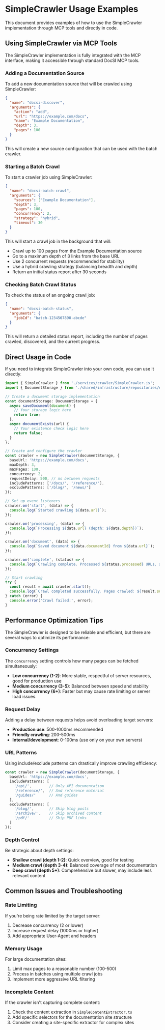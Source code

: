 # SimpleCrawler Usage Examples

This document provides examples of how to use the SimpleCrawler implementation through MCP tools and directly in code.

## Using SimpleCrawler via MCP Tools

The SimpleCrawler implementation is fully integrated with the MCP interface, making it accessible through standard DocSI MCP tools.

### Adding a Documentation Source

To add a new documentation source that will be crawled using SimpleCrawler:

```json
{
  "name": "docsi-discover",
  "arguments": {
    "action": "add",
    "url": "https://example.com/docs",
    "name": "Example Documentation",
    "depth": 3,
    "pages": 100
  }
}
```

This will create a new source configuration that can be used with the batch crawler.

### Starting a Batch Crawl

To start a crawler job using SimpleCrawler:

```json
{
  "name": "docsi-batch-crawl",
  "arguments": {
    "sources": ["Example Documentation"],
    "depth": 3,
    "pages": 100,
    "concurrency": 2,
    "strategy": "hybrid",
    "timeout": 30
  }
}
```

This will start a crawl job in the background that will:
- Crawl up to 100 pages from the Example Documentation source
- Go to a maximum depth of 3 links from the base URL
- Use 2 concurrent requests (recommended for stability)
- Use a hybrid crawling strategy (balancing breadth and depth)
- Return an initial status report after 30 seconds

### Checking Batch Crawl Status

To check the status of an ongoing crawl job:

```json
{
  "name": "docsi-batch-status",
  "arguments": {
    "jobId": "batch-1234567890-abcde"
  }
}
```

This will return a detailed status report, including the number of pages crawled, discovered, and the current progress.

## Direct Usage in Code

If you need to integrate SimpleCrawler into your own code, you can use it directly:

```typescript
import { SimpleCrawler } from './services/crawler/SimpleCrawler.js';
import { DocumentStorage } from './shared/infrastructure/repositories/document/DocumentStorage.js';

// Create a document storage implementation
const documentStorage: DocumentStorage = {
  async saveDocument(document) {
    // Your storage logic here
    return true;
  },
  async documentExists(url) {
    // Your existence check logic here
    return false;
  }
};

// Create and configure the crawler
const crawler = new SimpleCrawler(documentStorage, {
  baseUrl: 'https://example.com/docs',
  maxDepth: 3,
  maxPages: 100,
  concurrency: 2,
  requestDelay: 500, // ms between requests
  includePatterns: ['/docs/', '/reference/'],
  excludePatterns: ['/blog/', '/news/']
});

// Set up event listeners
crawler.on('start', (data) => {
  console.log(`Started crawling ${data.url}`);
});

crawler.on('processing', (data) => {
  console.log(`Processing ${data.url} (depth: ${data.depth})`);
});

crawler.on('document', (data) => {
  console.log(`Saved document ${data.documentId} from ${data.url}`);
});

crawler.on('complete', (status) => {
  console.log(`Crawling complete. Processed ${status.processed} URLs, saved ${status.succeeded} documents`);
});

// Start crawling
try {
  const result = await crawler.start();
  console.log(`Crawl completed successfully. Pages crawled: ${result.succeeded}`);
} catch (error) {
  console.error('Crawl failed:', error);
}
```

## Performance Optimization Tips

The SimpleCrawler is designed to be reliable and efficient, but there are several ways to optimize its performance:

### Concurrency Settings

The `concurrency` setting controls how many pages can be fetched simultaneously:

- **Low concurrency (1-2)**: More stable, respectful of server resources, good for production use
- **Medium concurrency (3-5)**: Balanced between speed and stability
- **High concurrency (6+)**: Faster but may cause rate limiting or server load issues

### Request Delay

Adding a delay between requests helps avoid overloading target servers:

- **Production use**: 500-1000ms recommended
- **Friendly crawling**: 200-500ms
- **Internal/development**: 0-100ms (use only on your own servers)

### URL Patterns

Using include/exclude patterns can drastically improve crawling efficiency:

```typescript
const crawler = new SimpleCrawler(documentStorage, {
  baseUrl: 'https://example.com/docs',
  includePatterns: [
    '/api/',        // Only API documentation
    '/reference/',  // And reference material
    '/guides/'      // And guides
  ],
  excludePatterns: [
    '/blog/',       // Skip blog posts
    '/archive/',    // Skip archived content
    '/pdf/'         // Skip PDF links
  ]
});
```

### Depth Control

Be strategic about depth settings:

- **Shallow crawl (depth 1-2)**: Quick overview, good for testing
- **Medium crawl (depth 3-4)**: Balanced coverage of most documentation
- **Deep crawl (depth 5+)**: Comprehensive but slower, may include less relevant content

## Common Issues and Troubleshooting

### Rate Limiting

If you're being rate limited by the target server:

1. Decrease concurrency (2 or lower)
2. Increase request delay (1000ms or higher)
3. Add appropriate User-Agent and headers

### Memory Usage

For large documentation sites:

1. Limit max pages to a reasonable number (100-500)
2. Process in batches using multiple crawl jobs
3. Implement more aggressive URL filtering

### Incomplete Content

If the crawler isn't capturing complete content:

1. Check the content extraction in `SimpleContentExtractor.ts`
2. Add specific selectors for the documentation site structure
3. Consider creating a site-specific extractor for complex sites